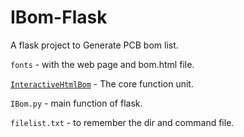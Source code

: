 # IBom-Flask

A flask project  to Generate PCB bom list.

`fonts` - with the web page and bom.html file.

[`InteractiveHtmlBom`][1] - The core function unit.

`IBom.py` - main function of flask.

`filelist.txt` - to remember the dir and command file.

[1]: https://github.com/openscopeproject/InteractiveHtmlBom
